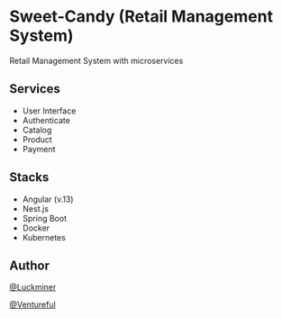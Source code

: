 # Sweet-Candy (Retail Management System)

Retail Management System with microservices

## Services

- User Interface
- Authenticate
- Catalog
- Product
- Payment

## Stacks

- Angular (v.13)
- Nest.js
- Spring Boot
- Docker
- Kubernetes

## Author

[@Luckminer](https://github.com/luckminer)

[@Ventureful](https://github.com/ventureful)
